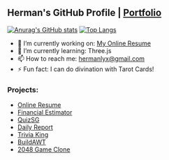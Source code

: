 ## Herman's GitHub Profile | [Portfolio](https://www.hermanloh.com/)
[![Anurag's GitHub stats](https://github-readme-stats.vercel.app/api?username=hurrmun&count_private=true&theme=dark)](https://github.com/anuraghazra/github-readme-stats)
[![Top Langs](https://github-readme-stats.vercel.app/api/top-langs/?username=hurrmun&layout=compact&count_private=true&theme=dark)](https://github.com/anuraghazra/github-readme-stats)

- 🔭 I’m currently working on: [My Online Resume](https://www.hermanloh.com/)
- 🌱 I’m currently learning: Three.js
- 📫 How to reach me: hermanlyx@gmail.com
- ⚡ Fun fact: I can do divination with Tarot Cards!

### Projects:
- [Online Resume](https://www.hermanloh.com/)
- [Financial Estimator](https://singaporean-fi-estimator.vercel.app/)
- [QuizSG](https://github.com/opengovsg/quizSG)
- [Daily Report](https://daily-report-hurrmun.herokuapp.com/)
- [Trivia King](https://trivia0king.herokuapp.com/)
- [BuildAWT](https://buildawt-app.vercel.app/)
- [2048 Game Clone](https://2048-game-clone.vercel.app/)
